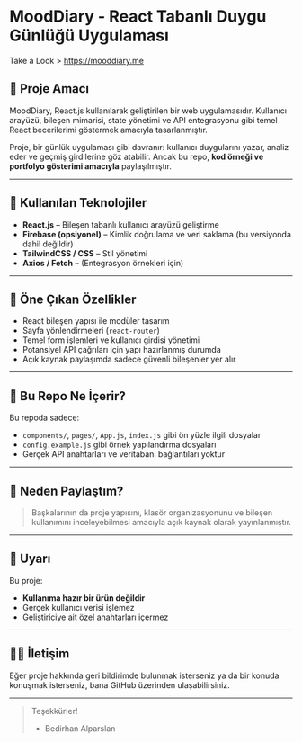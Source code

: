 # MoodDiary - React Tabanlı Duygu Günlüğü Uygulaması

Take a Look > https://mooddiary.me

## 🎯 Proje Amacı

MoodDiary, React.js kullanılarak geliştirilen bir web uygulamasıdır. Kullanıcı arayüzü, bileşen mimarisi, state yönetimi ve API entegrasyonu gibi temel React becerilerimi göstermek amacıyla tasarlanmıştır.

Proje, bir günlük uygulaması gibi davranır: kullanıcı duygularını yazar, analiz eder ve geçmiş girdilerine göz atabilir. Ancak bu repo, **kod örneği ve portfolyo gösterimi amacıyla** paylaşılmıştır.

---

## 🧩 Kullanılan Teknolojiler

- **React.js** – Bileşen tabanlı kullanıcı arayüzü geliştirme
- **Firebase (opsiyonel)** – Kimlik doğrulama ve veri saklama (bu versiyonda dahil değildir)
- **TailwindCSS / CSS** – Stil yönetimi
- **Axios / Fetch** – (Entegrasyon örnekleri için)

---

## 🧠 Öne Çıkan Özellikler

- React bileşen yapısı ile modüler tasarım
- Sayfa yönlendirmeleri (`react-router`)
- Temel form işlemleri ve kullanıcı girdisi yönetimi
- Potansiyel API çağrıları için yapı hazırlanmış durumda
- Açık kaynak paylaşımda sadece güvenli bileşenler yer alır

---

## 📁 Bu Repo Ne İçerir?

Bu repoda sadece:

- `components/`, `pages/`, `App.js`, `index.js` gibi ön yüzle ilgili dosyalar
- `config.example.js` gibi örnek yapılandırma dosyaları
- Gerçek API anahtarları ve veritabanı bağlantıları yoktur

---

## 📌 Neden Paylaştım?

> Başkalarının da proje yapısını, klasör organizasyonunu ve bileşen kullanımını inceleyebilmesi amacıyla açık kaynak olarak yayınlanmıştır.

---




## 🛑 Uyarı

Bu proje:
- **Kullanıma hazır bir ürün değildir**
- Gerçek kullanıcı verisi işlemez
- Geliştiriciye ait özel anahtarları içermez

---

## 🙋‍♂️ İletişim

Eğer proje hakkında geri bildirimde bulunmak isterseniz ya da bir konuda konuşmak isterseniz, bana GitHub üzerinden ulaşabilirsiniz.

---

> Teşekkürler!  
> - Bedirhan Alparslan

